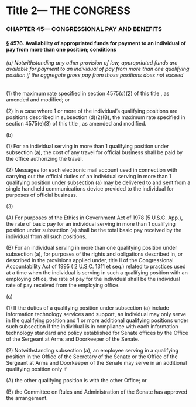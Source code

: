 
# Title 2— THE CONGRESS
### CHAPTER 45— CONGRESSIONAL PAY AND BENEFITS
#### § 4576. Availability of appropriated funds for payment to an individual of pay from more than one position; conditions
###### (a) Notwithstanding any other provision of law, appropriated funds are available for payment to an individual of pay from more than one qualifying position if the aggregate gross pay from those positions does not exceed

(1) the maximum rate specified in section 4575(d)(2) of this title , as amended and modified; or

(2) in a case where 1 or more of the individual’s qualifying positions are positions described in subsection (d)(2)(B), the maximum rate specified in section 4575(e)(3) of this title , as amended and modified.

(b)

(1) For an individual serving in more than 1 qualifying position under subsection (a), the cost of any travel for official business shall be paid by the office authorizing the travel.

(2) Messages for each electronic mail account used in connection with carrying out the official duties of an individual serving in more than 1 qualifying position under subsection (a) may be delivered to and sent from a single handheld communications device provided to the individual for purposes of official business.

(3)

(A) For purposes of the Ethics in Government Act of 1978 (5 U.S.C. App.), the rate of basic pay for an individual serving in more than 1 qualifying position under subsection (a) shall be the total basic pay received by the individual from all such positions.

(B) For an individual serving in more than one qualifying position under subsection (a), for purposes of the rights and obligations described in, or described in the provisions applied under, title II of the Congressional Accountability Act of 1995 ( 2 U.S.C. 1311 et seq.) related to practices used at a time when the individual is serving in such a qualifying position with an employing office, the rate of pay for the individual shall be the individual rate of pay received from the employing office.

(c)

(1) If the duties of a qualifying position under subsection (a) include information technology services and support, an individual may only serve in the qualifying position and 1 or more additional qualifying positions under such subsection if the individual is in compliance with each information technology standard and policy established for Senate offices by the Office of the Sergeant at Arms and Doorkeeper of the Senate.

(2) Notwithstanding subsection (a), an employee serving in a qualifying position in the Office of the Secretary of the Senate or the Office of the Sergeant at Arms and Doorkeeper of the Senate may serve in an additional qualifying position only if

(A) the other qualifying position is with the other Office; or

(B) the Committee on Rules and Administration of the Senate has approved the arrangement.
